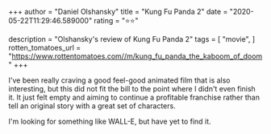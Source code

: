 +++
author = "Daniel Olshansky"
title = "Kung Fu Panda 2"
date = "2020-05-22T11:29:46.589000"
rating = "⭐⭐"

description = "Olshansky's review of Kung Fu Panda 2"
tags = [
    "movie",
]
rotten_tomatoes_url = "https://www.rottentomatoes.com//m/kung_fu_panda_the_kaboom_of_doom"
+++

I've been really craving a good feel-good animated film that is also interesting, but this did not fit the bill to the point where I didn't even finish it. It just felt empty and aiming to continue a profitable franchise rather than tell an original story with a great set of characters. 

I'm looking for something like WALL-E, but have yet to find it.
